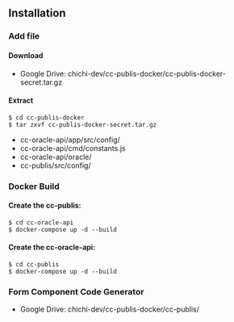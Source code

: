 ## Installation

### Add file

#### Download

- Google Drive: chichi-dev/cc-publis-docker/cc-publis-docker-secret.tar.gz

#### Extract

```
$ cd cc-publis-docker
$ tar zxvf cc-publis-docker-secret.tar.gz
```

- cc-oracle-api/app/src/config/
- cc-oracle-api/cmd/constants.js
- cc-oracle-api/oracle/
- cc-publis/src/config/

### Docker Build

#### Create the cc-publis:

```
$ cd cc-oracle-api
$ docker-compose up -d --build
```

#### Create the cc-oracle-api:

```
$ cd cc-publis
$ docker-compose up -d --build
```

### Form Component Code Generator

- Google Drive: chichi-dev/cc-publis-docker/cc-publis/
